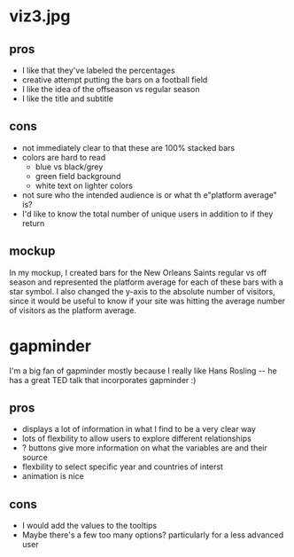 # viz3.jpg

## pros

- I like that they've labeled the percentages
- creative attempt putting the bars on a football field
- I like the idea of the offseason vs regular season 
- I like the title and subtitle

## cons

- not immediately clear to that these are 100% stacked bars
- colors are hard to read
	- blue vs black/grey
	- green field background
	- white text on lighter colors
- not sure who the intended audience is or what th e"platform average" is?
- I'd like to know the total number of unique users in addition to if they return

## mockup

In my mockup, I created bars for the New Orleans Saints regular vs off season and represented the platform average for each of these bars with a star symbol. I also changed the y-axis to the absolute number of visitors, since it would be useful to know if your site was hitting the average number of visitors as the platform average.

# gapminder

I'm a big fan of gapminder mostly because I really like Hans Rosling -- he has a great TED talk that incorporates gapminder :) 

## pros

- displays a lot of information in what I find to be a very clear way
- lots of flexbility to allow users to explore different relationships 
- ? buttons give more information on what the variables are and their source
- flexbility to select specific year and countries of interst
- animation is nice

## cons

- I would add the values to the tooltips 
- Maybe there's a few too many options? particularly for a less advanced user